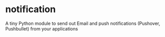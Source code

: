 # notification
A tiny Python module to send out Email and push notifications (Pushover, Pushbullet) from your applications
